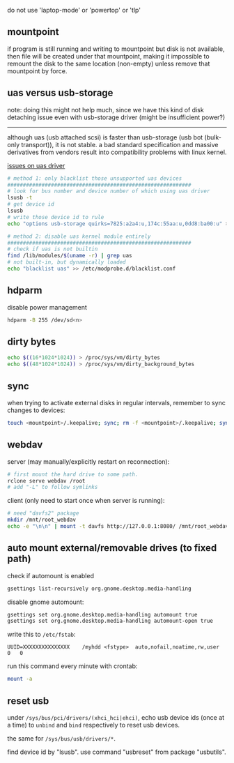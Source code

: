 do not use 'laptop-mode' or 'powertop' or 'tlp'

## mountpoint

if program is still running and writing to mountpoint but disk is not available, then file will be created under that mountpoint, making it impossible to remount the disk to the same location (non-empty) unless remove that mountpoint by force.

## uas versus usb-storage

note: doing this might not help much, since we have this kind of disk detaching issue even with usb-storage driver (might be insufficient power?)

----

although uas (usb attached scsi) is faster than usb-storage (usb bot (bulk-only transport)), it is not stable. a bad standard specification and massive derivatives from vendors result into compatibility problems with linux kernel.

[issues on uas driver](https://forums.linuxmint.com/viewtopic.php?t=320801)

```bash
# method 1: only blacklist those unsupported uas devices
###########################################################
# look for bus number and device number of which using uas driver
lsusb -t
# get device id
lsusb
# write those device id to rule
echo "options usb-storage quirks=7825:a2a4:u,174c:55aa:u,0dd8:ba00:u" > /etc/modprobe.d/blacklist-uas-on-quirks.conf

# method 2: disable uas kernel module entirely
###########################################################
# check if uas is not builtin
find /lib/modules/$(uname -r) | grep uas
# not built-in, but dynamically loaded
echo "blacklist uas" >> /etc/modprobe.d/blacklist.conf
```

## hdparm

disable power management

```bash
hdparm -B 255 /dev/sd<n>
```

## dirty bytes

```bash
echo $((16*1024*1024)) > /proc/sys/vm/dirty_bytes
echo $((48*1024*1024)) > /proc/sys/vm/dirty_background_bytes
```

## sync

when trying to activate external disks in regular intervals, remember to sync changes to devices:

```bash
touch <mountpoint>/.keepalive; sync; rm -f <mountpoint>/.keepalive; sync
```

## webdav

server (may manually/explicitly restart on reconnection):

```bash
# first mount the hard drive to some path.
rclone serve webdav /root
# add "-L" to follow symlinks
```

client (only need to start once when server is running):

```bash
# need "davfs2" package
mkdir /mnt/root_webdav
echo -e "\n\n" | mount -t davfs http://127.0.0.1:8080/ /mnt/root_webdav/
```

## auto mount external/removable drives (to fixed path)

check if automount is enabled

```bash
gsettings list-recursively org.gnome.desktop.media-handling 
```

disable gnome automount:

```bash
gsettings set org.gnome.desktop.media-handling automount true
gsettings set org.gnome.desktop.media-handling automount-open true
```

write this to `/etc/fstab`:

```
UUID=XXXXXXXXXXXXXXX    /myhdd <fstype>  auto,nofail,noatime,rw,user    0   0
```

run this command every minute with crontab:

```bash
mount -a
```

## reset usb

under `/sys/bus/pci/drivers/(xhci_hci|ehci)`, echo usb device ids (once at a time) to `unbind` and `bind` respectively to reset usb devices.

the same for `/sys/bus/usb/drivers/*`.

find device id by "lsusb". use command "usbreset" from package "usbutils".